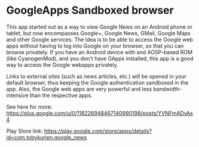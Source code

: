 GoogleApps Sandboxed browser
============================

This app started out as a way to view Google News on an Android phone or tablet, 
but now encompasses Google+, Google News, GMail, Google Maps and other Google services. The 
idea is to be able to access the Google web apps without having to log into Google 
on your browser, so that you can browse privately. If you have an Android device with 
and AOSP-based ROM (like CyanogenMod), and you don't have GApps installed, this app is 
a good way to access the Google webapps privately.

Links to external sites (such as 
news articles, etc.) will be opened in your default browser, thus keeping the Google 
authentication sandboxed in the app. Also, the Google web apps are very powerful and 
less bandwidth-intensive than the respective apps.

See here for more:
https://plus.google.com/u/0/118226948467140990198/posts/YVNFmADvAs4

Play Store link:
https://play.google.com/store/apps/details?id=com.tobykurien.google_news

